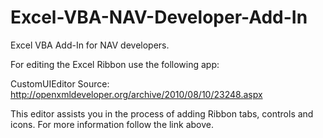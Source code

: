 Excel-VBA-NAV-Developer-Add-In
==============================

Excel VBA Add-In for NAV developers.

For editing the Excel Ribbon use the following app:

CustomUIEditor
Source: http://openxmldeveloper.org/archive/2010/08/10/23248.aspx

This editor assists you in the process of adding Ribbon tabs, controls 
and icons. For more information follow the link above.
